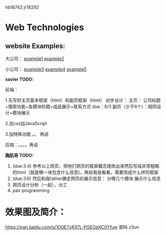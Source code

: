 hb18742
jr18292

# Web Technologies

## website Examples:

大公司：
[example1](https://www.lamaison-arting.com/?from=baidu) 
[example2](http://www.dyrs.com.cn/)

小公司：
[example3](http://www.hb-hezong.com/) 
[example4](http://xgzwzs.com/) 
[example5](http://www.xg-aohua.com/)

__xavier TODO:__

前端：

1.先写好主页基本框架（html）和副页框架（html）
初步设计： 主页： 公司标题+搜索功能+各模块标题+成品展示+联系方式   due：8/3
           副页（少于6个）：相同设计+模块展示
           
2.加css加JavaScript

3.加特殊功能 。。 再说

后端：。。。。再说



__胸肌哥 TODO:__
1. (due:3.4) 参考以上网页，把他们网页的框架概念提炼出来然后写成非常粗略的html（就是哪一块包含什么信息)，再给我爸看看，需要改成什么样的框架
2. (due:3.6) 然后和我father确定网页的展示信息： 分哪几个模块 展示什么信息
3. 网页设计分析（一起），分工
4. pair programming

# 效果图及简介：
https://pan.baidu.com/s/1O0E7yK97L-PGEOpXC0Yfuw  密码 z3un
